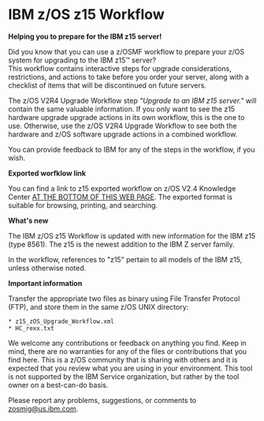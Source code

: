 IBM z/OS z15 Workflow
=====================

**Helping you to prepare for the IBM z15 server!**

Did you know that you can use a z/OSMF workflow to prepare your z/OS system for upgrading to the IBM z15&trade; server?  
This workflow contains interactive steps for upgrade considerations, restrictions, and actions to take before you order your server, 
along with a checklist of items that will be discontinued on future servers. 

The z/OS V2R4 Upgrade Workflow step *"Upgrade to an IBM z15 server."* will contain the same valuable information.  If you only want to see the z15 hardware upgrade upgrade actions in its own workflow, this is the one to use.  Otherwise, use the z/OS V2R4
Upgrade Workflow to see both the hardware and z/OS software upgrade actions in a combined workflow.

You can provide feedback to IBM for any of the steps in the workflow, if you wish.

**Exported worfklow link**

You can find a link to z15 exported workflow on z/OS V2.4 Knowledge Center [AT THE BOTTOM OF THIS WEB PAGE](https://www.ibm.com/support/knowledgecenter/SSLTBW_2.4.0/com.ibm.zos.v2r4.e0zm100/abstract.htm).  The exported format is suitable for browsing, printing, and searching.

**What's new**

The IBM z/OS z15 Workflow is updated with new information for the IBM z15 (type 8561). The z15 is the newest addition to the 
IBM Z server family.

In the workflow, references to "z15" pertain to all models of the IBM z15, unless otherwise noted.

**Important information**

Transfer the appropriate two files as binary using File Transfer Protocol (FTP), and store them in the same z/OS UNIX directory:

    * z15_zOS_Upgrade_Workflow.xml
    * HC_rexx.txt
 
We welcome any contributions or feedback on anything you find. Keep in mind, there are no warranties for any of the files or contributions
that you find here. This is a z/OS community that is sharing with others and it is expected that you review what you are using in your
environment. This tool is not supported by the IBM Service organization, but rather by the tool owner on a best-can-do basis.

Please report any problems, suggestions, or comments to zosmig@us.ibm.com.
